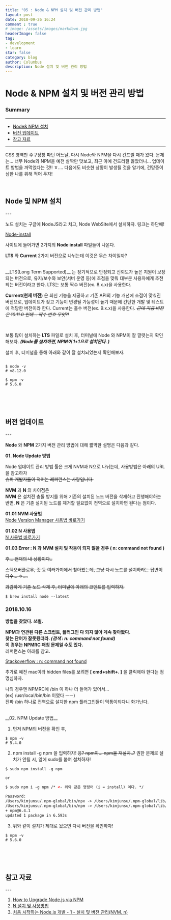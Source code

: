 ```yaml
---
title: "05 : Node & NPM 설치 및 버전 관리 방법"
layout: post
date: 2018-09-26 16:24
comment : true
# image: /assets/images/markdown.jpg
headerImage: false
tag:
- development
- learn
star: false
category: blog
author: Columbus
description: Node 설치 및 버전 관리 방법
---
```


# Node & NPM 설치 및 버전 관리 방법

### Summary
---

* [Node& NPM 설치](#Start)
* [버전 업데이트](#reason_01)
* [참고 자료](#ref)

---

CSS 영역만 주구장창 파던 어느날, 다시 Node와 NPM을 다시 건드릴 때가 왔다.
문제는... 너무 Node와 NPM을 예전 살짝만 맛보고, 최근 아예 건드리질 않았더니... 업데이트 방법을 까먹었다는 것!! ㅎ....
다음에도 비슷한 상황이 발생될 것을 알기에, 건망증이 심한 나를 위해 적어 두자! 

<br />

<div id="Start">
<h2>Node 및 NPM 설치</h2>
</div>
---

노드 설치는 구글에 NodeJS라고 치고, Node WebSite에서 설치하자. 링크는 하단에! 

[ Node-install ](https://nodejs.org/ko/)

사이트에 들어가면 2가지의 __Node install__ 파일들이 나온다.

__LTS__ 와 __Current__ 2가지 버전으로 나뉘는데 이것은 무슨 차이일까?

<br />
__LTS(Long Term Supported)__ 는 장기적으로 안정되고 신뢰도가 높은 지원이 보장되는 버전으로, 유지/보수와 보안(서버 운영 등)에 초점을 맞춰 대부분 사용자에게 추천되는 버전이라고 한다.
LTS는 보통 짝수 버전(ex. 8.x.x)을 사용한다.

__Current(현재 버전)__ 은 최신 기능을 제공하고 기존 API의 기능 개선에 초점이 맞춰진 버전으로, 업데이트가 잦고 기능이 변경될 가능성이 높기 때문에 간단한 개발 및 테스트에 적당한 버전이라 한다.
Current는 홀수 버전(ex. 9.x.x)을 사용한다. ~~_근데 지금 버전은 10.11.0 인데... 짝수 번호 무엇?!_~~

<br />

보통 많이 설치하는 __LTS__ 파일로 설치 후, 터미널에 Node 와 NPM이 잘 깔렷는지 확인해보자. 
___(Node를 설치하면, NPM이 1+1으로 설치된다. )___

설치 후, 터미널을 통해 아래와 같이 잘 설치되었는지 확인해보자.

```

$ node -v
# v8.12.0

$ npm -v
# 5.6.0

```

<br />
<br />
<br />

<div id="reason_01">
<h2>버전 업데이트</h2>
</div>
---

 __Node__ 와 __NPM__ 2가지 버전 관리 방법에 대해 짧막한 설명은 다음과 같다.
 

__01. Node Update 방법__

Node 업데이트 관리 방법 툴은 크게 NVM과 N으로 나뉘는데, 사용방법은 아래의 URL을 참고하자 <br>
~~슈퍼 개발자들이 적어논 레퍼런스는 사랑입니다.~~

__NVM__ 과 __N__ 의 차이점은<br>
__NVM__ 은 설치전 충돌 방지를 위해 기존의 설치된 노드 버전을 삭제하고 진행해야하는 반면, __N__ 은 기존 설치된 노드를 제거할 필요없이 전역으로 설치하면 된다는 점이다.

__01.01 NVM 사용법__ <br>
[ Node Version Manager 사용법 바로가기 ](https://github.com/creationix/nvm#usage-1)

__01.02 N 사용법__ <br>
[ N 사용법 바로가기 ](https://github.com/tj/n#usage)


__01.03 Error : N 과 NVM 설치 및 작동이 되지 않을 경우 ( n: command not found )__

~~후... 현재의 내 상황이다..~~

~~스택오버플로우, 깃 등 여러가지에서 찾아봤는데, 그냥 다시 노드를 설치하라는 답변이 다수... ㅎ....~~<br>

~~과감하게 기존 노드 삭제 후, 터미널에 아래의 코멘트를 입력하자.~~

```
$ brew install node --latest
```

### 2018.10.16

__방법을 찾았다. 쓰벌.__

 __NPM과 연관된 다른 스크립트, 플러그인 다 되지 않아 계속 찾아봤다.__<br>
 __찾는 단어가 잘못됬더라. _(검색 : n: command not found)___<br>
 __이 경우는 NPMRC 패칭 문제일 수도 있다.__
 <br>
 레퍼런스는 아래를 참고.

 [Stackoverflow : n: command not found ](https://askubuntu.com/questions/608661/command-not-found-when-executing-node-js-n-package-on-sudo)

추가로 예전 mac이라 hidden files를 보려면 __[ cmd+shift+. ]__ 을 클릭해야 한다는 점 명심하자.<br>

 나의 경우엔 NPMRC에 /bin 이 하나 더 들어가 있어서...<br>
 (ex] /usr/local/bin/bin 이였다 ㅡㅡ)<br>
 진짜 /bin 하나로 전역으로 설치한 npm 플러그인들이 먹통이되다니 화가난다. 

<br>
__02. NPM Update 방법__

01. 먼저 NPM의 버전을 확인 후,

```
$ npm -v
# 5.4.0
```

02. npm install -g npm 을 입력하자! ~~응? npm이... npm을 재설치..?~~
권한 문제로 설치가 안될 시, 앞에 sudo를 붙여 설치하자!

```html
$ sudo npm install -g npm

or

$ sudo npm i -g npm /* <- 위와 같은 명령어 (i = install) 이다. */

Password:
/Users/kimjunsu/.npm-global/bin/npx -> /Users/kimjunsu/.npm-global/lib/node_modules/npm/bin/npx-cli.js
/Users/kimjunsu/.npm-global/bin/npm -> /Users/kimjunsu/.npm-global/lib/node_modules/npm/bin/npm-cli.js
+ npm@6.4.1
updated 1 package in 6.593s
```

03. 위와 같이 설치가 제대로 됬으면 다시 버전을 확인하자!

```
$ npm -v
# 5.6.0
```

<br />
<br />
<br />

<div id="ref">
<h2>참고 자료</h2>
</div>
---

1. [ How to Upgrade Node.js via NPM ](https://tecadmin.net/upgrade-nodejs-via-npm/)
2. [ N 설치 및 사용방법 ](https://github.com/tj/n)
3. [ 처음 시작하는 Node.js 개발 - 1 - 설치 및 버전 관리(NVM, n) ](https://heropy.blog/2018/02/17/node-js-install/)
<br />
<br />
<br />
